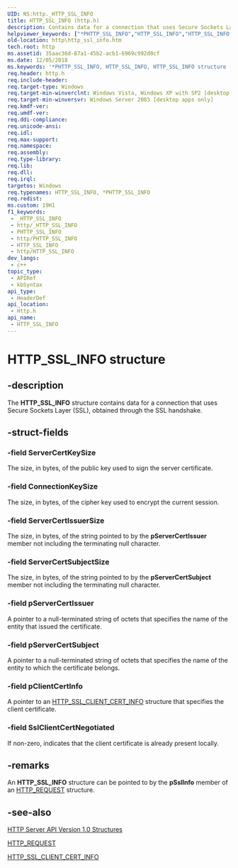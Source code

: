 ```yaml
---
UID: NS:http._HTTP_SSL_INFO
title: HTTP_SSL_INFO (http.h)
description: Contains data for a connection that uses Secure Sockets Layer (SSL), obtained through the SSL handshake.
helpviewer_keywords: ["*PHTTP_SSL_INFO","HTTP_SSL_INFO","HTTP_SSL_INFO structure [HTTP]","PHTTP_SSL_INFO","PHTTP_SSL_INFO structure pointer [HTTP]","_http_http_ssl_info","http.http_ssl_info","http/HTTP_SSL_INFO","http/PHTTP_SSL_INFO"]
old-location: http\http_ssl_info.htm
tech.root: http
ms.assetid: 35aac36d-87a1-45b2-acb1-6969c992d0cf
ms.date: 12/05/2018
ms.keywords: '*PHTTP_SSL_INFO, HTTP_SSL_INFO, HTTP_SSL_INFO structure [HTTP], PHTTP_SSL_INFO, PHTTP_SSL_INFO structure pointer [HTTP], _http_http_ssl_info, http.http_ssl_info, http/HTTP_SSL_INFO, http/PHTTP_SSL_INFO'
req.header: http.h
req.include-header: 
req.target-type: Windows
req.target-min-winverclnt: Windows Vista, Windows XP with SP2 [desktop apps only]
req.target-min-winversvr: Windows Server 2003 [desktop apps only]
req.kmdf-ver: 
req.umdf-ver: 
req.ddi-compliance: 
req.unicode-ansi: 
req.idl: 
req.max-support: 
req.namespace: 
req.assembly: 
req.type-library: 
req.lib: 
req.dll: 
req.irql: 
targetos: Windows
req.typenames: HTTP_SSL_INFO, *PHTTP_SSL_INFO
req.redist: 
ms.custom: 19H1
f1_keywords:
 - _HTTP_SSL_INFO
 - http/_HTTP_SSL_INFO
 - PHTTP_SSL_INFO
 - http/PHTTP_SSL_INFO
 - HTTP_SSL_INFO
 - http/HTTP_SSL_INFO
dev_langs:
 - c++
topic_type:
 - APIRef
 - kbSyntax
api_type:
 - HeaderDef
api_location:
 - Http.h
api_name:
 - HTTP_SSL_INFO
---
```


# HTTP_SSL_INFO structure


## -description

The 
<b>HTTP_SSL_INFO</b> structure contains data for a connection that uses Secure Sockets Layer (SSL), obtained through the SSL handshake.

## -struct-fields

### -field ServerCertKeySize

The size, in bytes, of the public key used to sign the server certificate.

### -field ConnectionKeySize

The size, in bytes, of the cipher key used to encrypt the current session.

### -field ServerCertIssuerSize

The size, in bytes, of the string pointed to by the <b>pServerCertIssuer</b> member not including the terminating null character.

### -field ServerCertSubjectSize

The size, in bytes, of the string pointed to by the <b>pServerCertSubject</b> member not including the terminating null character.

### -field pServerCertIssuer

A pointer to a null-terminated string of octets that specifies the name of the entity that issued the certificate.

### -field pServerCertSubject

A pointer to a null-terminated string of octets that specifies the name of the entity to which the certificate belongs.

### -field pClientCertInfo

A pointer to an 
<a href="/windows/desktop/api/http/ns-http-http_ssl_client_cert_info">HTTP_SSL_CLIENT_CERT_INFO</a> structure that specifies the client certificate.

### -field SslClientCertNegotiated

If non-zero, indicates that the client certificate is already present locally.

## -remarks

An 
<b>HTTP_SSL_INFO</b> structure can be pointed to by the <b>pSslInfo</b> member of an 
<a href="/previous-versions/windows/desktop/legacy/aa364545(v=vs.85)">HTTP_REQUEST</a> structure.

## -see-also

<a href="/windows/desktop/Http/http-server-api-version-1-0-structures">HTTP Server API Version 1.0 Structures</a>



<a href="/previous-versions/windows/desktop/legacy/aa364545(v=vs.85)">HTTP_REQUEST</a>



<a href="/windows/desktop/api/http/ns-http-http_ssl_client_cert_info">HTTP_SSL_CLIENT_CERT_INFO</a>